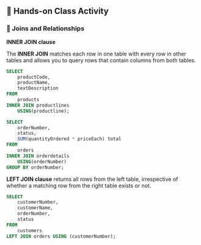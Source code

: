 ## 🎯 Hands-on Class Activity
### 🚀 Joins and Relationships

**INNER JOIN clause**

The **INNER JOIN** matches each row in one table with every row in other tables and allows you to query rows that contain columns from both tables.
```sql
SELECT 
    productCode, 
    productName, 
    textDescription
FROM
    products 
INNER JOIN productlines  
    USING(productline);
```
```sql
SELECT 
    orderNumber,
    status,
    SUM(quantityOrdered * priceEach) total
FROM
    orders 
INNER JOIN orderdetails 
    USING(orderNumber)
GROUP BY orderNumber;
```
**LEFT JOIN clause**
returns all rows from the left table, irrespective of whether a matching row from the right table exists or not.
```sql
SELECT
	customerNumber,
	customerName,
	orderNumber,
	status
FROM
	customers
LEFT JOIN orders USING (customerNumber);
```
